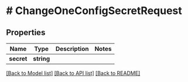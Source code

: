 # # ChangeOneConfigSecretRequest

## Properties

Name | Type | Description | Notes
------------ | ------------- | ------------- | -------------
**secret** | **string** |  |

[[Back to Model list]](../../README.md#models) [[Back to API list]](../../README.md#endpoints) [[Back to README]](../../README.md)
